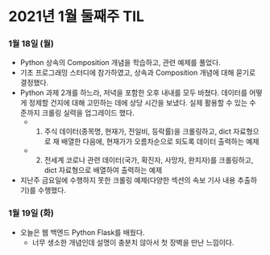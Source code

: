 # 2021년 1월 둘째주 TIL
### 1월 18일 (월)
* Python 상속의 Composition 개념을 학습하고, 관련 예제를 풀었다.
* 기초 프로그래밍 스터디에 참가하였고, 상속과 Composition 개념에 대해 묻기로 결정했다.
* Python 과제 2개를 하느라, 저녁을 포함한 오후 내내를 모두 바쳤다. 데이터를 어떻게 정제할 건지에 대해 고민하는 데에 상당 시간을 보냈다. 실제 활용할 수 있는 수준까지 크롤링 실력을 업그레이드 했다.
	* 1) 주식 데이터(종목명, 현재가, 전일비, 등락률)을 크롤링하고, dict 자료형으로 재 배열한 다음에, 현재가가 오름차순으로 되도록 데이터 출력하는 예제
	* 2) 전세계 코로나 관련 데이터(국가, 확진자, 사망자, 완치자)를 크롤링하고, dict 자료형으로 배열하여 출력하는 예제
* 지난주 금요일에 수행하지 못한 크롤링 예제(다양한 섹션의 속보 기사 내용 추출하기)를 수행했다.

### 1월 19일 (화)
* 오늘은 웹 백엔드 Python Flask를 배웠다.
	* 너무 생소한 개념인데 설명이 충분치 않아서 첫 장벽을 만난 느낌이다.
